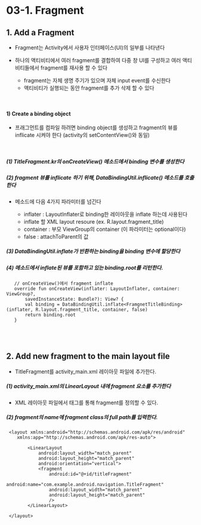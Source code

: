 
# 03-1. Fragment

## 1. Add a Fragment
 - Fragment는 Activity에서 사용자 인터페이스(UI)의 일부를 나타낸다
 - 하나의 액티비티에서 여러 fragment를 결합하여 다중 창 UI를 구성하고 여러 액티비티들에서 fragment를 재사용 할 수 있다
    
    - fragment는 자체 생명 주기가 있으며 자체 input event를 수신한다
    - 액티비티가 실행되는 동안 fragment를 추가 삭제 할 수 있다

<br>

#### 1) Create a binding object
  - 프래그먼트를 컴파일 하려면 binding object를 생성하고 fragment의 뷰를 inflicate 시켜야 한다 (activity의 setContentView()와 동일)
  
 <br>
 
 ##### (1) TitleFragment.kr의 onCreateView() 메소드에서 binding 변수를 생성한다
 
 ##### (2) fragment 뷰를 inflicate 하기 위해, DataBindingUtil.inflicate() 메소드를 호출한다 
 
  - 메소드에 다음 4가지 파라미터를 넘긴다
    
    - inflater : LayoutInflater로 binding한 레이아웃을 inflate 하는데 사용된다
    - inflate 할 XML layout resoure (ex. R.layout.fragment_title)
    - container : 부모 ViewGroup의 container (이 파라미터는 optional이다)
    - false : attachToParent의 값
    
 ##### (3) DataBindingUtil.inflate가 반환하는 binding을 binding 변수에 할당한다
 
 ##### (4) 메소드에서 inflate된 뷰를 포함하고 있는 binding.root를 리턴한다.
 
 ```
    // onCreateView()에서 fragment inflate
    override fun onCreateView(inflater: LayoutInflater, container: ViewGroup?,
        savedInstanceState: Bundle?): View? {
        val binding = DataBindingUtil.inflate<FramgnetTitleBinding>(inflater, R.layout.fragment_title, container, false)
        return binding.root    
    }
 ```
 
 <br><br>
 
 ## 2. Add new fragment to the main layout file
   
 - TitleFragment를 activity_main.xml 레이아웃 파일에 추가한다.
 
 ##### (1) activity_main.xml의 LinearLayout 내에 fragment 요소를 추가한다
 
   - XML 레이아웃 파일에서 <fragment> 태그를 통해 fragment를 정의할 수 있다.
  
 ##### (2) fragment의 name에 fragment class의 full path를 입력한다.
 
 ```
  <layout xmlns:android="http://schemas.android.com/apk/res/android"
     xmlns:app="http://schemas.android.com/apk/res-auto">
 
         <LinearLayout
             android:layout_width="match_parent"
             android:layout_height="match_parent"
             android:orientation="vertical">
             <fragment
                 android:id="@+id/titleFragment"
                 android:name="com.example.android.navigation.TitleFragment"
                 android:layout_width="match_parent"
                 android:layout_height="match_parent"
                 />
         </LinearLayout>
 
  </layout>
 ```
 
 